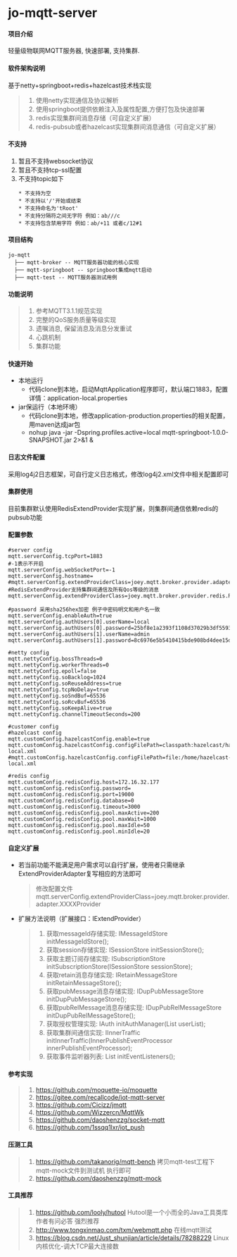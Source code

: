# jo-mqtt-server

#### 项目介绍
轻量级物联网MQTT服务器, 快速部署, 支持集群.

#### 软件架构说明
基于netty+springboot+redis+hazelcast技术栈实现
>1. 使用netty实现通信及协议解析
>2. 使用springboot提供依赖注入及属性配置,方便打包及快速部署
>3. redis实现集群间消息存储（可自定义扩展）
>4. redis-pubsub或者hazelcast实现集群间消息通信（可自定义扩展）

#### 不支持
1. 暂且不支持websocket协议
2. 暂且不支持tcp-ssl配置
3. 不支持topic如下
    ```
    * 不支持为空
    * 不支持以'/'开始或结束
    * 不支持命名为'tRoot'
    * 不支持分隔符之间无字符 例如：ab///c
    * 不支持包含禁用字符 例如：ab/+11 或者c/12#1
    ```
#### 项目结构
```
jo-mqtt
  ├── mqtt-broker -- MQTT服务器功能的核心实现
  ├── mqtt-springboot -- springboot集成mqtt启动
  ├── mqtt-test -- MQTT服务器测试用例
```

#### 功能说明
>1. 参考MQTT3.1.1规范实现
>2. 完整的QoS服务质量等级实现
>3. 遗嘱消息, 保留消息及消息分发重试
>4. 心跳机制
>5. 集群功能

#### 快速开始
- 本地运行
  - 代码clone到本地，启动MqttApplication程序即可，默认端口1883，配置详情：application-local.properties
- jar保运行（本地环境）
  - 代码clone到本地，修改application-production.properties的相关配置，用maven达成jar包
  - nohup java -jar -Dspring.profiles.active=local mqtt-springboot-1.0.0-SNAPSHOT.jar 2>&1 &

#### 日志文件配置
采用log4j2日志框架，可自行定义日志格式，修改log4j2.xml文件中相关配置即可

#### 集群使用
目前集群默认使用RedisExtendProvider实现扩展，则集群间通信依赖redis的pubsub功能

#### 配置参数
```
#server config
mqtt.serverConfig.tcpPort=1883
#-1表示不开启
mqtt.serverConfig.webSocketPort=-1
mqtt.serverConfig.hostname=
#mqtt.serverConfig.extendProviderClass=joey.mqtt.broker.provider.adapter.ExtendProviderAdapter
#RedisExtendProvider支持集群间通信及所有Qos等级的消息
mqtt.serverConfig.extendProviderClass=joey.mqtt.broker.provider.redis.RedisExtendProvider

#password 采用sha256hex加密 例子中密码明文和用户名一致
mqtt.serverConfig.enableAuth=true
mqtt.serverConfig.authUsers[0].userName=local
mqtt.serverConfig.authUsers[0].password=25bf8e1a2393f1108d37029b3df5593236c755742ec93465bbafa9b290bddcf6
mqtt.serverConfig.authUsers[1].userName=admin
mqtt.serverConfig.authUsers[1].password=8c6976e5b5410415bde908bd4dee15dfb167a9c873fc4bb8a81f6f2ab448a918

#netty config
mqtt.nettyConfig.bossThreads=0
mqtt.nettyConfig.workerThreads=0
mqtt.nettyConfig.epoll=false
mqtt.nettyConfig.soBacklog=1024
mqtt.nettyConfig.soReuseAddress=true
mqtt.nettyConfig.tcpNoDelay=true
mqtt.nettyConfig.soSndBuf=65536
mqtt.nettyConfig.soRcvBuf=65536
mqtt.nettyConfig.soKeepAlive=true
mqtt.nettyConfig.channelTimeoutSeconds=200

#customer config
#hazelcast config
mqtt.customConfig.hazelcastConfig.enable=true
mqtt.customConfig.hazelcastConfig.configFilePath=classpath:hazelcast/hazelcast-local.xml
#mqtt.customConfig.hazelcastConfig.configFilePath=file:/home/hazelcast-local.xml

#redis config
mqtt.customConfig.redisConfig.host=172.16.32.177
mqtt.customConfig.redisConfig.password=
mqtt.customConfig.redisConfig.port=19000
mqtt.customConfig.redisConfig.database=0
mqtt.customConfig.redisConfig.timeout=3000
mqtt.customConfig.redisConfig.pool.maxActive=200
mqtt.customConfig.redisConfig.pool.maxWait=1000
mqtt.customConfig.redisConfig.pool.maxIdle=50
mqtt.customConfig.redisConfig.pool.minIdle=20

```

#### 自定义扩展
- 若当前功能不能满足用户需求可以自行扩展，使用者只需继承ExtendProviderAdapter复写相应的方法即可
  > 修改配置文件mqtt.serverConfig.extendProviderClass=joey.mqtt.broker.provider.adapter.XXXXProvider
- 扩展方法说明（扩展接口：IExtendProvider）
  >1. 获取messageId存储实现: IMessageIdStore initMessageIdStore();
  >2. 获取session存储实现: ISessionStore initSessionStore();
  >3. 获取主题订阅存储实现: ISubscriptionStore initSubscriptionStore(ISessionStore sessionStore);
  >4. 获取retain消息存储实现: IRetainMessageStore initRetainMessageStore();
  >5. 获取pubMessage消息存储实现: IDupPubMessageStore initDupPubMessageStore();
  >6. 获取pubRelMessage消息存储实现: IDupPubRelMessageStore initDupPubRelMessageStore();
  >7. 获取授权管理实现: IAuth initAuthManager(List<AuthUser> userList);
  >8. 获取集群间通信实现: IInnerTraffic initInnerTraffic(InnerPublishEventProcessor innerPublishEventProcessor);
  >9. 获取事件监听器列表: List<IEventListener> initEventListeners();
  
#### 参考实现
>1. https://github.com/moquette-io/moquette
>2. https://gitee.com/recallcode/iot-mqtt-server
>3. https://github.com/Cicizz/jmqtt
>4. https://github.com/Wizzercn/MqttWk
>5. https://github.com/daoshenzzg/socket-mqtt
>6. https://github.com/1ssqq1lxr/iot_push

#### 压测工具
>1. https://github.com/takanorig/mqtt-bench 拷贝mqtt-test工程下mqtt-mock文件到测试机 执行即可
>2. https://github.com/daoshenzzg/mqtt-mock

#### 工具推荐
>1. https://github.com/looly/hutool Hutool是一个小而全的Java工具类库 作者有问必答 强烈推荐
>2. http://www.tongxinmao.com/txm/webmqtt.php 在线mqtt测试
>3. https://blog.csdn.net/Just_shunjian/article/details/78288229 Linux 内核优化-调大TCP最大连接数
